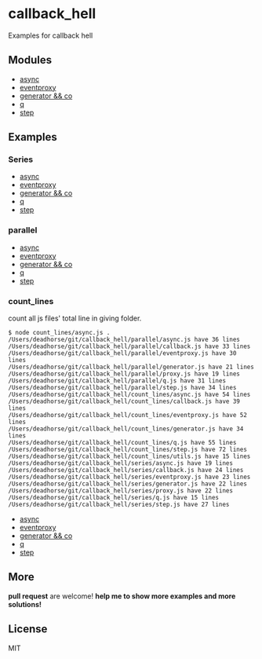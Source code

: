 callback_hell
=============

Examples for callback hell

## Modules

* [async](https://github.com/caolan/async)
* [eventproxy](https://github.com/JacksonTian/eventproxy)
* [generator && co](https://github.com/visionmedia/co)
* [q](https://github.com/kriskowal/q)
* [step](https://github.com/creationix/step)

## Examples

### Series

* [async](https://github.com/dead-horse/callback_hell/blob/master/series/async.js)
* [eventproxy](https://github.com/dead-horse/callback_hell/blob/master/series/eventproxy.js)
* [generator && co](https://github.com/dead-horse/callback_hell/blob/master/series/generator.js)
* [q](https://github.com/dead-horse/callback_hell/blob/master/series/q.js)
* [step](https://github.com/dead-horse/callback_hell/blob/master/series/step.js)

### parallel

* [async](https://github.com/dead-horse/callback_hell/blob/master/parallel/async.js)
* [eventproxy](https://github.com/dead-horse/callback_hell/blob/master/parallel/eventproxy.js)
* [generator && co](https://github.com/dead-horse/callback_hell/blob/master/parallel/generator.js)
* [q](https://github.com/dead-horse/callback_hell/blob/master/parallel/q.js)
* [step](https://github.com/dead-horse/callback_hell/blob/master/parallel/step.js)

### count_lines

count all js files' total line in giving folder.

```
$ node count_lines/async.js .
/Users/deadhorse/git/callback_hell/parallel/async.js have 36 lines
/Users/deadhorse/git/callback_hell/parallel/callback.js have 33 lines
/Users/deadhorse/git/callback_hell/parallel/eventproxy.js have 30 lines
/Users/deadhorse/git/callback_hell/parallel/generator.js have 21 lines
/Users/deadhorse/git/callback_hell/parallel/proxy.js have 19 lines
/Users/deadhorse/git/callback_hell/parallel/q.js have 31 lines
/Users/deadhorse/git/callback_hell/parallel/step.js have 34 lines
/Users/deadhorse/git/callback_hell/count_lines/async.js have 54 lines
/Users/deadhorse/git/callback_hell/count_lines/callback.js have 39 lines
/Users/deadhorse/git/callback_hell/count_lines/eventproxy.js have 52 lines
/Users/deadhorse/git/callback_hell/count_lines/generator.js have 34 lines
/Users/deadhorse/git/callback_hell/count_lines/q.js have 55 lines
/Users/deadhorse/git/callback_hell/count_lines/step.js have 72 lines
/Users/deadhorse/git/callback_hell/count_lines/utils.js have 15 lines
/Users/deadhorse/git/callback_hell/series/async.js have 19 lines
/Users/deadhorse/git/callback_hell/series/callback.js have 24 lines
/Users/deadhorse/git/callback_hell/series/eventproxy.js have 23 lines
/Users/deadhorse/git/callback_hell/series/generator.js have 22 lines
/Users/deadhorse/git/callback_hell/series/proxy.js have 22 lines
/Users/deadhorse/git/callback_hell/series/q.js have 15 lines
/Users/deadhorse/git/callback_hell/series/step.js have 27 lines
```

* [async](https://github.com/dead-horse/callback_hell/blob/master/count_lines/async.js)
* [eventproxy](https://github.com/dead-horse/callback_hell/blob/master/count_lines/eventproxy.js)
* [generator && co](https://github.com/dead-horse/callback_hell/blob/master/count_lines/generator.js)
* [q](https://github.com/dead-horse/callback_hell/blob/master/count_lines/q.js)
* [step](https://github.com/dead-horse/callback_hell/blob/master/count_lines/step.js)

## More

**pull request** are welcome!
**help me to show more examples and more solutions!**

## License
MIT
